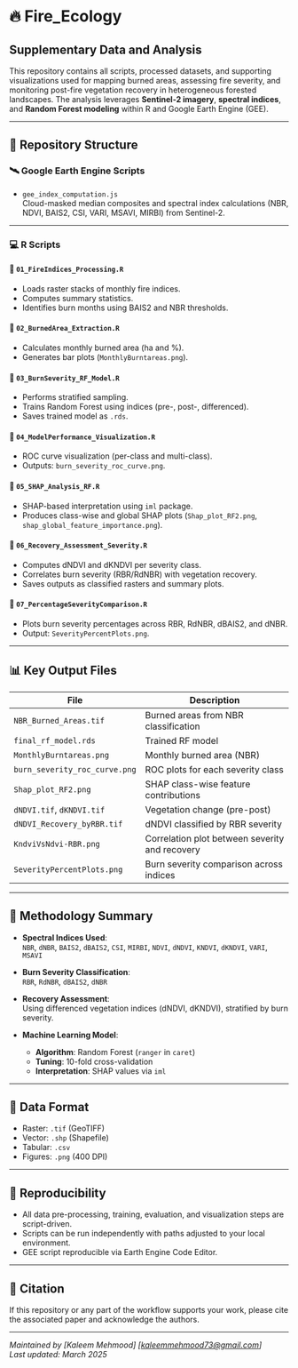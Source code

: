 # 🔥 Fire_Ecology

## Supplementary Data and Analysis

This repository contains all scripts, processed datasets, and supporting visualizations used for mapping burned areas, assessing fire severity, and monitoring post-fire vegetation recovery in heterogeneous forested landscapes. The analysis leverages **Sentinel-2 imagery**, **spectral indices**, and **Random Forest modeling** within R and Google Earth Engine (GEE).

---

## 📁 Repository Structure

### 🛰️ Google Earth Engine Scripts

- `gee_index_computation.js`  
  Cloud-masked median composites and spectral index calculations (NBR, NDVI, BAIS2, CSI, VARI, MSAVI, MIRBI) from Sentinel-2.

---

### 💻 R Scripts

#### 🔹 `01_FireIndices_Processing.R`
- Loads raster stacks of monthly fire indices.
- Computes summary statistics.
- Identifies burn months using BAIS2 and NBR thresholds.

#### 🔹 `02_BurnedArea_Extraction.R`
- Calculates monthly burned area (ha and %).
- Generates bar plots (`MonthlyBurntareas.png`).

#### 🔹 `03_BurnSeverity_RF_Model.R`
- Performs stratified sampling.
- Trains Random Forest using indices (pre-, post-, differenced).
- Saves trained model as `.rds`.

#### 🔹 `04_ModelPerformance_Visualization.R`
- ROC curve visualization (per-class and multi-class).
- Outputs: `burn_severity_roc_curve.png`.

#### 🔹 `05_SHAP_Analysis_RF.R`
- SHAP-based interpretation using `iml` package.
- Produces class-wise and global SHAP plots (`Shap_plot_RF2.png`, `shap_global_feature_importance.png`).

#### 🔹 `06_Recovery_Assessment_Severity.R`
- Computes dNDVI and dKNDVI per severity class.
- Correlates burn severity (RBR/RdNBR) with vegetation recovery.
- Saves outputs as classified rasters and summary plots.

#### 🔹 `07_PercentageSeverityComparison.R`
- Plots burn severity percentages across RBR, RdNBR, dBAIS2, and dNBR.
- Output: `SeverityPercentPlots.png`.

---

## 📊 Key Output Files

| File | Description |
|------|-------------|
| `NBR_Burned_Areas.tif` | Burned areas from NBR classification |
| `final_rf_model.rds` | Trained RF model |
| `MonthlyBurntareas.png` | Monthly burned area (NBR) |
| `burn_severity_roc_curve.png` | ROC plots for each severity class |
| `Shap_plot_RF2.png` | SHAP class-wise feature contributions |
| `dNDVI.tif`, `dKNDVI.tif` | Vegetation change (pre-post) |
| `dNDVI_Recovery_byRBR.tif` | dNDVI classified by RBR severity |
| `KndviVsNdvi-RBR.png` | Correlation plot between severity and recovery |
| `SeverityPercentPlots.png` | Burn severity comparison across indices |

---

## 📐 Methodology Summary

- **Spectral Indices Used**:  
  `NBR`, `dNBR`, `BAIS2`, `dBAIS2`, `CSI`, `MIRBI`, `NDVI`, `dNDVI`, `KNDVI`, `dKNDVI`, `VARI`, `MSAVI`

- **Burn Severity Classification**:  
  `RBR`, `RdNBR`, `dBAIS2`, `dNBR`

- **Recovery Assessment**:  
  Using differenced vegetation indices (dNDVI, dKNDVI), stratified by burn severity.

- **Machine Learning Model**:  
  - **Algorithm**: Random Forest (`ranger` in `caret`)
  - **Tuning**: 10-fold cross-validation
  - **Interpretation**: SHAP values via `iml`

---

## 💾 Data Format

- Raster: `.tif` (GeoTIFF)
- Vector: `.shp` (Shapefile)
- Tabular: `.csv`
- Figures: `.png` (400 DPI)

---

## 🔄 Reproducibility

- All data pre-processing, training, evaluation, and visualization steps are script-driven.
- Scripts can be run independently with paths adjusted to your local environment.
- GEE script reproducible via Earth Engine Code Editor.

---

## 📘 Citation

If this repository or any part of the workflow supports your work, please cite the associated paper and acknowledge the authors.

---

*Maintained by [Kaleem Mehmood] [kaleemmehmood73@gmail.com]*  
_Last updated: March 2025_
